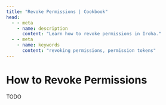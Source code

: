 ```yaml
---
title: "Revoke Permissions | Cookbook"
head:
  - - meta
    - name: description
      content: "Learn how to revoke permissions in Iroha."
  - - meta
    - name: keywords
      content: "revoking permissions, permission tokens"
---
```


# How to Revoke Permissions

TODO